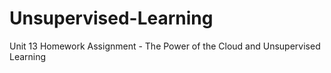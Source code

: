 # Unsupervised-Learning
Unit 13 Homework Assignment - The Power of the Cloud and Unsupervised Learning

